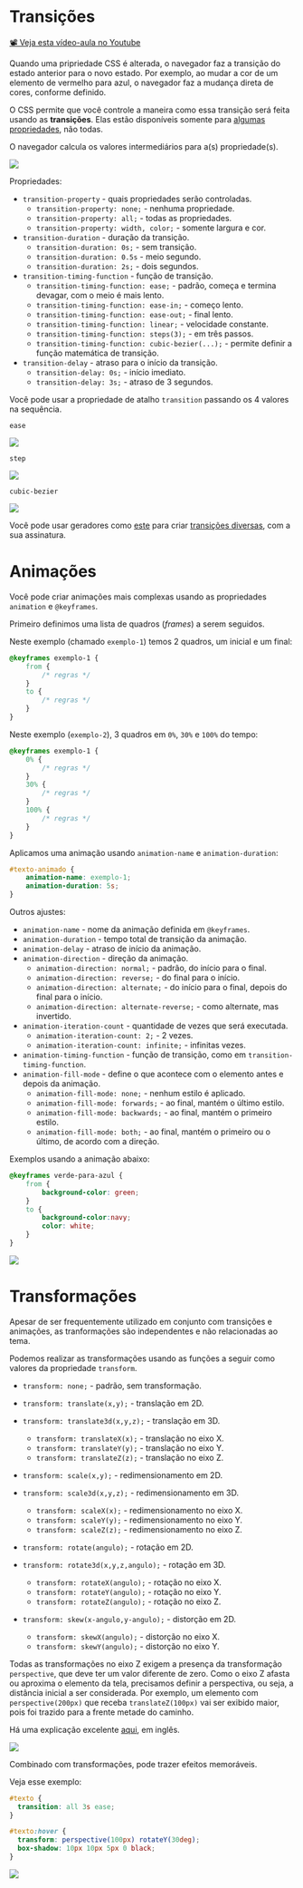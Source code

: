 # Transições

[📽 Veja esta vídeo-aula no Youtube](https://youtu.be/ciLNSZdOVas)

Quando uma pripriedade CSS é alterada, o navegador faz a transição do estado anterior para o novo estado. Por exemplo, ao mudar a cor de um elemento de vermelho para azul, o navegador faz a mudança direta de cores, conforme definido.

O CSS permite que você controle a maneira como essa transição será feita usando as **transições**. Elas estão disponíveis somente para [algumas propriedades](https://developer.mozilla.org/en-US/docs/Web/CSS/CSS_animated_properties), não todas.

O navegador calcula os valores intermediários para a(s) propriedade(s).

![](transitions.svg)

Propriedades:
  - `transition-property` - quais propriedades serão controladas.
    - `transition-property: none;` - nenhuma propriedade.
    - `transition-property: all;` - todas as propriedades.
    - `transition-property: width, color;` - somente largura e cor.
  - `transition-duration` - duração da transição.
    - `transition-duration: 0s;` - sem transição.
    - `transition-duration: 0.5s` - meio segundo.
    - `transition-duration: 2s;` - dois segundos.
  - `transition-timing-function` - função de transição.
    - `transition-timing-function: ease;` - padrão, começa e termina devagar, com o meio é mais lento.
    - `transition-timing-function: ease-in;` - começo lento.
    - `transition-timing-function: ease-out;` - final lento.
    - `transition-timing-function: linear;` - velocidade constante.
    - `transition-timing-function: steps(3);` - em três passos.
    - `transition-timing-function: cubic-bezier(...);` - permite definir a função matemática de transição.
  - `transition-delay` - atraso para o início da transição.
    - `transition-delay: 0s;` - início imediato.
    - `transition-delay: 3s;` - atraso de 3 segundos.

Você pode usar a propriedade de atalho `transition` passando os 4 valores na sequência.

`ease`

![](000066.gif)

`step`

![](000067.gif)

`cubic-bezier`

![](000068.gif)

Você pode usar geradores como [este](https://cubic-bezier.com/) para criar [transições diversas](https://easings.net/), com a sua assinatura.

# Animações

Você pode criar animações mais complexas usando as propriedades `animation` e `@keyframes`.

Primeiro definimos uma lista de quadros (_frames_) a serem seguidos.

Neste exemplo (chamado `exemplo-1`) temos 2 quadros, um inicial e um final:

```css
@keyframes exemplo-1 {
    from {
        /* regras */
    }
    to {
        /* regras */
    }
}
```

Neste exemplo (`exemplo-2`), 3 quadros em `0%`, `30%` e `100%` do tempo:

```css
@keyframes exemplo-1 {
    0% {
        /* regras */
    }
    30% {
        /* regras */
    }
    100% {
        /* regras */
    }
}
```

Aplicamos uma animação usando `animation-name` e `animation-duration`:

```css
#texto-animado {
    animation-name: exemplo-1;
    animation-duration: 5s;
}
```

Outros ajustes:
- `animation-name` - nome da animação definida em `@keyframes`.
- `animation-duration` - tempo total de transição da animação.
- `animation-delay` - atraso de início da animação.
- `animation-direction` - direção da animação.
  - `animation-direction: normal;` - padrão, do início para o final.
  - `animation-direction: reverse;` - do final para o início.
  - `animation-direction: alternate;` - do início para o final, depois do final para o início.
  - `animation-direction: alternate-reverse;` - como alternate, mas invertido.
- `animation-iteration-count` - quantidade de vezes que será executada.
  - `animation-iteration-count: 2;` - 2 vezes.
  - `animation-iteration-count: infinite;` - infinitas vezes.
- `animation-timing-function` - função de transição, como em `transition-timing-function`.
- `animation-fill-mode` - define o que acontece com o elemento antes e depois da animação.
  - `animation-fill-mode: none;` - nenhum estilo é aplicado.
  - `animation-fill-mode: forwards;` - ao final, mantém o último estilo.
  - `animation-fill-mode: backwards;` - ao final, mantém o primeiro estilo.
  - `animation-fill-mode: both;` - ao final, mantém o primeiro ou o último, de acordo com a direção.

Exemplos usando a animação abaixo:

```css
@keyframes verde-para-azul {
    from {
        background-color: green;
    }
    to {
        background-color:navy;
        color: white;
    }
}
```

![](000069.gif)

# Transformações

Apesar de ser frequentemente utilizado em conjunto com transições e animações, as tranformações são independentes e não relacionadas ao tema.

Podemos realizar as transformações usando as funções a seguir como valores da propriedade `transform`.

- `transform: none;` - padrão, sem transformação.

- `transform: translate(x,y);` - translação em 2D.
- `transform: translate3d(x,y,z);` - translação em 3D.
  - `transform: translateX(x);` - translação no eixo X.
  - `transform: translateY(y);` - translação no eixo Y.
  - `transform: translateZ(z);` - translação no eixo Z.

- `transform: scale(x,y);` - redimensionamento em 2D.
- `transform: scale3d(x,y,z);` - redimensionamento em 3D.
  - `transform: scaleX(x);` - redimensionamento no eixo X.
  - `transform: scaleY(y);` - redimensionamento no eixo Y.
  - `transform: scaleZ(z);` - redimensionamento no eixo Z.

- `transform: rotate(angulo);` - rotação em 2D.
- `transform: rotate3d(x,y,z,angulo);` - rotação em 3D.
  - `transform: rotateX(angulo);` - rotação no eixo X.
  - `transform: rotateY(angulo);` - rotação no eixo Y.
  - `transform: rotateZ(angulo);` - rotação no eixo Z.

- `transform: skew(x-angulo,y-angulo);` - distorção em 2D.
  - `transform: skewX(angulo);` - distorção no eixo X.
  - `transform: skewY(angulo);` - distorção no eixo Y.

Todas as transformações no eixo Z exigem a presença da transformação `perspective`, que deve ter um valor diferente de zero. Como o eixo Z afasta ou aproxima o elemento da tela, precisamos definir a perspectiva, ou seja, a distância inicial a ser considerada. Por exemplo, um elemento com `perspective(200px)` que receba `translateZ(100px)` vai ser exibido maior, pois foi trazido para a frente metade do caminho.

Há uma explicação excelente [aqui](https://www.digitalocean.com/community/tutorials/css-translatez-and-perspective), em inglês.

![](000070.png)

Combinado com transformações, pode trazer efeitos memoráveis.

Veja esse exemplo:

```css
#texto {
  transition: all 3s ease;
}

#texto:hover {
  transform: perspective(100px) rotateY(30deg);
  box-shadow: 10px 10px 5px 0 black;
}
```

![](000071.gif)
